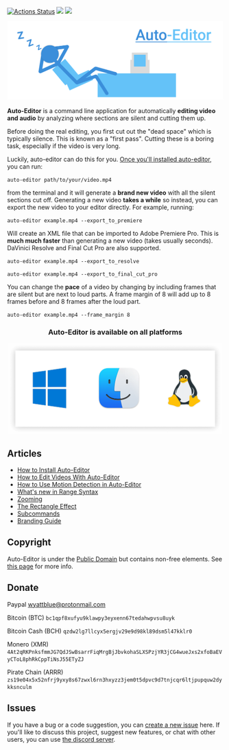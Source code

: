 [![Actions Status](https://github.com/wyattblue/auto-editor/workflows/build/badge.svg)](https://github.com/wyattblue/auto-editor/actions)
<a href="https://discord.com/invite/kMHAWJJ/"><img src="https://img.shields.io/discord/711767814821773372?color=%237289DA&label=chat&logo=discord&logoColor=white"></a>
<img src="https://img.shields.io/badge/version-21w25a-blue.svg">
<p align="center"><img src="https://raw.githubusercontent.com/wyattblue/auto-editor/master/articles/imgs/auto-editor_banner.png" title="Auto-Editor" width="700"></p>

**Auto-Editor** is a command line application for automatically **editing video and audio** by analyzing where sections are silent and cutting them up.

Before doing the real editing, you first cut out the "dead space" which is typically silence. This is known as a "first pass". Cutting these is a boring task, especially if the video is very long.

Luckily, auto-editor can do this for you. [Once you'll installed auto-editor](https://github.com/WyattBlue/auto-editor/blob/master/articles/installing.md), you can run:

```
auto-editor path/to/your/video.mp4
```

from the terminal and it will generate a **brand new video** with all the silent sections cut off. Generating a new video **takes a while** so instead, you can export the new video to your editor directly. For example, running:

```
auto-editor example.mp4 --export_to_premiere
```

Will create an XML file that can be imported to Adobe Premiere Pro. This is **much much faster** than generating a new video (takes usually seconds). DaVinici Resolve and Final Cut Pro are also supported.

```
auto-editor example.mp4 --export_to_resolve
```

```
auto-editor example.mp4 --export_to_final_cut_pro
```


You can change the **pace** of a video by changing by including frames that are silent but are next to loud parts. A frame margin of 8 will add up to 8 frames before and 8 frames after the loud part.

```
auto-editor example.mp4 --frame_margin 8
```

<h3 align="center">Auto-Editor is available on all platforms</h3>
<p align="center"><img src="https://raw.githubusercontent.com/WyattBlue/auto-editor/master/articles/imgs/cross_platform.png" width="500" title="Windows, MacOS, and Linux"></p>


## Articles
 - [How to Install Auto-Editor](https://github.com/WyattBlue/auto-editor/blob/master/articles/installing.md)
 - [How to Edit Videos With Auto-Editor](https://github.com/WyattBlue/auto-editor/blob/master/articles/editing.md)
 - [How to Use Motion Detection in Auto-Editor](https://github.com/WyattBlue/auto-editor/blob/master/articles/motionDetection.md)
 - [What's new in Range Syntax](https://github.com/WyattBlue/auto-editor/blob/master/articles/rangeSyntax.md)
 - [Zooming](https://github.com/WyattBlue/auto-editor/blob/master/articles/zooming.md)
 - [The Rectangle Effect](https://github.com/WyattBlue/auto-editor/blob/master/articles/rectangleEffect.md)
 - [Subcommands](https://github.com/WyattBlue/auto-editor/blob/master/articles/subcommands.md)
 - [Branding Guide](https://github.com/WyattBlue/auto-editor/blob/master/articles/branding.md)

## Copyright
Auto-Editor is under the [Public Domain](https://github.com/WyattBlue/auto-editor/blob/master/LICENSE) but contains non-free elements. See [this page](https://github.com/WyattBlue/auto-editor/blob/master/articles/legalinfo.md) for more info.

## Donate
Paypal
wyattblue@protonmail.com

Bitcoin (BTC)
`bc1qpf8xufyu9klawpy3eyxenn67tedahwpvsu8uyk`

Bitcoin Cash (BCH)
`qzdw2lg7llcyx5ergjv29e9d98kl89dsm5l47kklr0`

Monero (XMR)
`4At2qRKPnksfmmJG7QdJSwBsarrFiqMrgBjJbvkohaSLXSPzjYR3jCG4wueJxs2xfoBaEVyCToL8phRkCppTiNsJ55ETyZJ`

Pirate Chain (ARRR)
`zs19e04x5x52nfrj9yxy8s67zwxl6rn3hxyzz3jem0t5dpvc9d7tnjcqr6ltjpupquw2dykksnculm`


## Issues
If you have a bug or a code suggestion, you can [create a new issue](https://github.com/WyattBlue/auto-editor/issues/new) here. If you'll like to discuss this project, suggest new features, or chat with other users, you can use [the discord server](https://discord.com/invite/kMHAWJJ).
